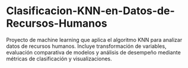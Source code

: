 # Clasificacion-KNN-en-Datos-de-Recursos-Humanos
Proyecto de machine learning que aplica el algoritmo KNN para analizar datos de recursos humanos. Incluye transformación de variables, evaluación comparativa de modelos y análisis de desempeño mediante métricas de clasificación y visualizaciones.
